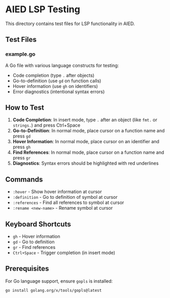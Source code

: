 # AIED LSP Testing

This directory contains test files for LSP functionality in AIED.

## Test Files

### example.go
A Go file with various language constructs for testing:
- Code completion (type `.` after objects)
- Go-to-definition (use `gd` on function calls)
- Hover information (use `gh` on identifiers)
- Error diagnostics (intentional syntax errors)

## How to Test

1. **Code Completion**: In insert mode, type `.` after an object (like `fmt.` or `strings.`) and press Ctrl+Space
2. **Go-to-Definition**: In normal mode, place cursor on a function name and press `gd`
3. **Hover Information**: In normal mode, place cursor on an identifier and press `gh`
4. **Find References**: In normal mode, place cursor on a function name and press `gr`
5. **Diagnostics**: Syntax errors should be highlighted with red underlines

## Commands

- `:hover` - Show hover information at cursor
- `:definition` - Go to definition of symbol at cursor
- `:references` - Find all references to symbol at cursor
- `:rename <new-name>` - Rename symbol at cursor

## Keyboard Shortcuts

- `gh` - Hover information
- `gd` - Go to definition  
- `gr` - Find references
- `Ctrl+Space` - Trigger completion (in insert mode)

## Prerequisites

For Go language support, ensure `gopls` is installed:
```bash
go install golang.org/x/tools/gopls@latest
```